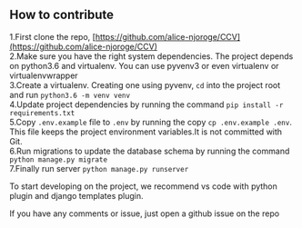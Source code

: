 ## How to contribute
1.First clone the repo, [https://github.com/alice-njoroge/CCV](https://github.com/alice-njoroge/CCV)    
2.Make sure you have the right system dependencies.
The project depends on python3.6 and virtualenv. You can use pyvenv3 or even virtualenv or virtualenvwrapper  
3.Create a virtualenv. Creating one using pyvenv, `cd` into the project root and run   `python3.6 -m venv venv`  
4.Update project dependencies by running the command `pip install -r requirements.txt`  
5.Copy `.env.example` file to `.env` by running the copy `cp .env.example .env`. This file keeps the project environment 
variables.It is not committed with Git.  
6.Run migrations to update the database schema by running the command `python manage.py migrate`  
7.Finally run server `python manage.py runserver`

To start developing on the project, we recommend vs code with python plugin and django templates plugin.

If you have any comments or issue, just open a github issue on the repo